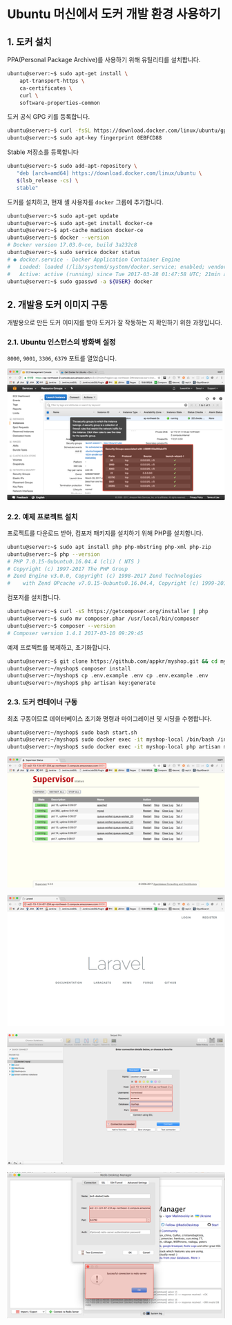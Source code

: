 # Ubuntu 머신에서 도커 개발 환경 사용하기

## 1. 도커 설치

PPA(Personal Package Archive)를 사용하기 위해 유틸리티를 설치합니다.

```bash
ubuntu@server:~$ sudo apt-get install \
    apt-transport-https \
    ca-certificates \
    curl \
    software-properties-common
```

도커 공식 GPG 키를 등록합니다.

```bash
ubuntu@server:~$ curl -fsSL https://download.docker.com/linux/ubuntu/gpg | sudo apt-key add -
ubuntu@server:~$ sudo apt-key fingerprint 0EBFCD88
```

Stable 저장소를 등록합니다

```bash
ubuntu@server:~$ sudo add-apt-repository \
   "deb [arch=amd64] https://download.docker.com/linux/ubuntu \
   $(lsb_release -cs) \
   stable"
```

도커를 설치하고, 현재 셸 사용자를 `docker` 그룹에 추가합니다.

```bash
ubuntu@server:~$ sudo apt-get update
ubuntu@server:~$ sudo apt-get install docker-ce
ubuntu@server:~$ apt-cache madison docker-ce
ubuntu@server:~$ docker --version
# Docker version 17.03.0-ce, build 3a232c8
ubuntu@server:~$ sudo service docker status
# ● docker.service - Docker Application Container Engine
#   Loaded: loaded (/lib/systemd/system/docker.service; enabled; vendor preset: enabled)
#   Active: active (running) since Tue 2017-03-28 01:47:58 UTC; 21min ago
ubuntu@server:~$ sudo gpasswd -a ${USER} docker
```

## 2. 개발용 도커 이미지 구동

개발용으로 만든 도커 이미지를 받아 도커가 잘 작동하는 지 확인하기 위한 과정입니다. 

### 2.1. Ubuntu 인스턴스의 방화벽 설정

`8000`, `9001`, `3306`, `6379` 포트를 열었습니다.
 
![](docker-ubuntu-1.png)

### 2.2. 예제 프로젝트 설치

프로젝트를 다운로드 받아, 컴포저 패키지를 설치하기 위해 PHP를 설치합니다.

```bash
ubuntu@server:~$ sudo apt install php php-mbstring php-xml php-zip
ubuntu@server:~$ php --version
# PHP 7.0.15-0ubuntu0.16.04.4 (cli) ( NTS )
# Copyright (c) 1997-2017 The PHP Group
# Zend Engine v3.0.0, Copyright (c) 1998-2017 Zend Technologies
#    with Zend OPcache v7.0.15-0ubuntu0.16.04.4, Copyright (c) 1999-2017, by Zend Technologies
```

컴포저를 설치합니다.

```bash
ubuntu@server:~$ curl -sS https://getcomposer.org/installer | php
ubuntu@server:~$ sudo mv composer.phar /usr/local/bin/composer
ubuntu@server:~$ composer --version
# Composer version 1.4.1 2017-03-10 09:29:45
```

예제 프로젝트를 복제하고, 초기화합니다.

```bash
ubuntu@server:~$ git clone https://github.com/appkr/myshop.git && cd myshop
ubuntu@server:~/myshop$ composer install
ubuntu@server:~/myshop$ cp .env.example .env cp .env.example .env
ubuntu@server:~/myshop$ php artisan key:generate
```

### 2.3. 도커 컨테이너 구동

최초 구동이므로 데이터베이스 초기화 명령과 마이그레이션 및 시딩을 수행합니다.

```bash
ubuntu@server:~/myshop$ sudo bash start.sh
ubuntu@server:~/myshop$ sudo docker exec -it myshop-local /bin/bash /init.sh
ubuntu@server:~/myshop$ sudo docker exec -it myshop-local php artisan migrate --seed
```

![](docker-ubuntu-2.png)

![](docker-ubuntu-3.png)

![](docker-ubuntu-4.png)

![](docker-ubuntu-5.png)
